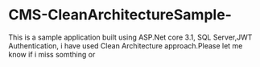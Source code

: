 # CMS-CleanArchitectureSample-
This is a sample application built using ASP.Net core 3.1, SQL Server,JWT Authentication,
i have used Clean Architecture approach.Please let me know if i miss somthing or 
